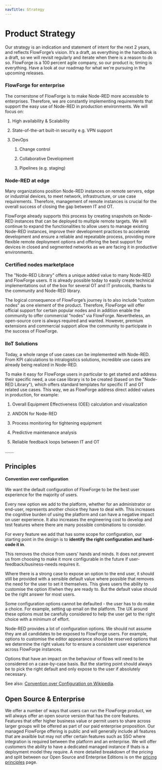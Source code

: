 ```yaml
---
navTitle: Strategy
---
```


# Product Strategy

Our strategy is an indication and statement of intent for the next 2 years, and reflects FlowForge’s vision. It’s a draft, as everything in the handbook is a draft, so we will revisit regularly and iterate when there is a reason to do so. FlowForge is a 100 percent agile company, so our product is; timing is everything. Have a look at our roadmap for what we're pursuing in the upcoming releases. 

### FlowForge for enterprise

The cornerstone of FlowForge is to make Node-RED more accessible to enterprises. Therefore, we are constantly implementing requirements that support the easy use of Node-RED in production environments. We will focus on:

1. High availability & Scalability

2. State-of-the-art built-in security e.g. VPN support

3. DevOps
   
   1. Change control
   
   2. Collaborative Development
   
   3. Pipelines (e.g. staging)

### Node-RED at edge

Many organizations position Node-RED instances on remote servers, edge or industrial devices, to meet network, infrastructure, or use case requirements. Therefore, management of remote instances is crucial for the overall success of closing the gap between IT and OT. 

FlowForge already supports this process by creating snapshots on Node-RED instances that can be deployed to multiple remote targets. We will continue to expand the functionalities to allow users to manage existing Node-RED instances, improve their development practices to accelerate development and ensure a reliable and repeatable process, providing more flexible remote deployment options and offering the best support for devices in closed and segmented networks as we are facing it in productive environments.

### Certified nodes marketplace

The "Node-RED Library" offers a unique added value to many Node-RED and FlowForge users. It is already possible today to easily create technical implementations out of the box for several OT and IT protocols, thanks to the community and Node-RED library. 

The logical consequence of FlowForge’s journey is to also include “custom nodes” as one element of the product. Therefore, FlowForge will offer official support for certain popular nodes and in addition enable the community to offer commercial “nodes” via FlowForge. Nevertheless, an open-source core is always required and wanted. However, premium extensions and commercial support allow the community to participate in the success of FlowForge.

### IIoT Solutions

Today, a whole range of use cases can be implemented with Node-RED. From KPI calculations to intralogistics solutions, incredible use cases are already being realized in Node-RED. 

To make it easy for FlowForge users in particular to get started and address their specific need, a use case library is to be created (based on the "Node-RED Library"), which offers standard templates for specific IT and OT related use cases. This way, we as FlowForge address direct added values in production, for example:

1. Overall Equipment Effectiveness (OEE) calculation and visualization

2. ANDON for Node-RED

3. Process monitoring for tightening equipment

4. Predictive maintenance analysis

5. Reliable feedback loops between IT and OT

.......

## Principles

#### Convention over configuration

We want the default configuration of FlowForge to be the best user experience for
the majority of users. 

Every new option we add to the platform, whether for an administrator or end-user,
represents another choice they have to deal with. This increases the cognitive burden
of using the platform and can have a negative impact on user experience. It also
increases the engineering cost to develop and test features where there are many
possible combinations to consider.

For every feature we add that has some scope for configuration, our starting point
in the design is to **identify the right configuration and hard-code it in**.

This removes the choice from users' hands and minds. It does not prevent us from
choosing to make it more configurable in the future if user-feedback/business-needs
requires it.

Where there is a strong case to expose an option to the end user, it should still
be provided with a sensible default value where possible that removes the need
for the user to set it themselves. This gives users the ability to customise
the option if/when they are ready to. But the default value should be the right
answer for most users.

Some configuration options cannot be defaulted - the user has to do make a choice.
For example, setting up email on the platform. The UX around these options must
be carefully considered to help the user get to the right choice with a minimum
of effort.

Node-RED provides a lot of configuration options. We should not assume they are all
candidates to be exposed to FlowForge users. For example, options to customise the
editor appearance should be reserved options that we determine the right values for
to ensure a consistent user experience across FlowForge instances.

Options that have an impact on the behaviour of flows will need to be considered
on a case-by-case basis. But the starting point should always be to pick the right
default and only expose to the user if absolutely necessary.

See also: [Convention over Configuration on Wikipedia](https://en.wikipedia.org/wiki/Convention_over_configuration).

## Open Source & Enterprise

We offer a number of ways that users can run the FlowForge product, we will
always offer an open source version that has the core features. Features that
offer higher business value or permit users to share across larger groups will
be offered as part of our paid enterprise proposition. Our managed FlowForge
offering is public and will generally include all features that are availble
but may not offer certain features such as SSO where integration is required
between the platform and an enterprise. We will offer customers the ability to
have a dedicated managed instance if thats is a deployment model they require.
A more detailed breakdown of the pricing and split between our Open Source and
Enterprise Editions is on the [pricing principles](pricing.md) page.
